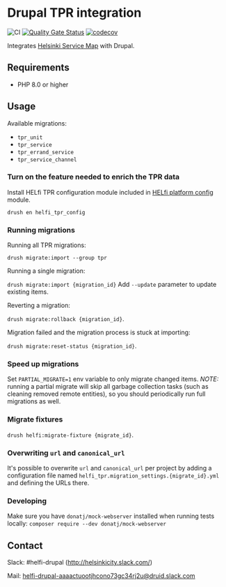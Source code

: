 # Drupal TPR integration

![CI](https://github.com/City-of-Helsinki/drupal-module-helfi-tpr/workflows/CI/badge.svg)
[![Quality Gate Status](https://sonarcloud.io/api/project_badges/measure?project=City-of-Helsinki_drupal-module-helfi-tpr&metric=alert_status)](https://sonarcloud.io/summary/new_code?id=City-of-Helsinki_drupal-module-helfi-tpr)
[![codecov](https://codecov.io/gh/City-of-Helsinki/drupal-module-helfi-tpr/branch/main/graph/badge.svg?token=10D01ZY22M)](https://codecov.io/gh/City-of-Helsinki/drupal-module-helfi-tpr)

Integrates [Helsinki Service Map](https://www.hel.fi/palvelukarttaws/restpages/ver4_en.html) with Drupal.

## Requirements

- PHP 8.0 or higher

## Usage

Available migrations:

- `tpr_unit`
- `tpr_service`
- `tpr_errand_service`
- `tpr_service_channel`

### Turn on the feature needed to enrich the TPR data

Install HELfi TPR configuration module included in [HELfi platform config](https://github.com/City-of-Helsinki/drupal-helfi-platform-config) module.

`drush en helfi_tpr_config`

### Running migrations

Running all TPR migrations:

`drush migrate:import --group tpr`

Running a single migration:

`drush migrate:import {migration_id}` Add `--update` parameter to update existing items.

Reverting a migration:

`drush migrate:rollback {migration_id}`.

Migration failed and the migration process is stuck at importing:

`drush migrate:reset-status {migration_id}`.

### Speed up migrations

Set `PARTIAL_MIGRATE=1` env variable to only migrate changed items. *NOTE:* running a partial migrate will skip
all garbage collection tasks (such as cleaning removed remote entities), so you should periodically run full migrations as well.

### Migrate fixtures

`drush helfi:migrate-fixture {migrate_id}`.

### Overwriting `url` and `canonical_url`

It's possible to overwrite `url` and `canonical_url` per project by adding a configuration file named `helfi_tpr.migration_settings.{migrate_id}.yml` and defining the URLs there.

### Developing

Make sure you have `donatj/mock-webserver` installed when running tests locally: `composer require --dev donatj/mock-webserver`

## Contact

Slack: #helfi-drupal (http://helsinkicity.slack.com/)

Mail: helfi-drupal-aaaactuootjhcono73gc34rj2u@druid.slack.com
